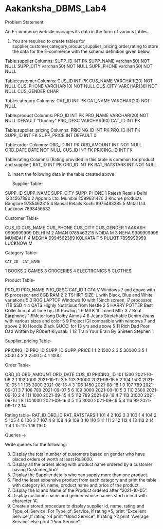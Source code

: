 # Aakanksha_DBMS_Lab4
Problem Statement 

An E-commerce website manages its data in the form of various tables.

1)	You are required to create tables for supplier,customer,category,product,supplier_pricing,order,rating to store the data for the E-commerce with the schema definition given below.

Table:supplier
Columns:
SUPP_ID	INT PK
SUPP_NAME	varchar(50) NOT NULL
SUPP_CITY	varchar(50)
NOT NULL
SUPP_PHONE	varchar(50) NOT NULL

Table:customer
Columns:
CUS_ID	INT PK
CUS_NAME	VARCHAR(20) NOT NULL
CUS_PHONE	VARCHAR(10) NOT NULL
CUS_CITY	VARCHAR(30) NOT NULL
CUS_GENDER	CHAR

Table:category
Columns:
CAT_ID	INT PK
CAT_NAME	VARCHAR(20) NOT NULL

Table:product
Columns:
PRO_ID	INT PK
PRO_NAME	VARCHAR(20) NOT NULL DEFAULT "Dummy"
PRO_DESC	VARCHAR(60)
CAT_ID	INT FK

Table:supplier_pricing
Columns:
PRICING_ID	INT PK
PRO_ID	INT FK
SUPP_ID	INT FK
SUPP_PRICE	INT DEFAULT 0

Table:order
Columns: 
ORD_ID	INT PK
ORD_AMOUNT	INT 
NOT NULL
ORD_DATE	DATE 
NOT NULL
CUS_ID	INT FK
PRICING_ID	INT FK


Table:rating
Columns: (Rating provided in this table is common for product and supplier)
RAT_ID	INT PK
ORD_ID	INT FK
RAT_RATSTARS	INT 
NOT NULL


2)	Insert the following data in the table created above
  	 
	Supplier Table-

SUPP_ID	SUPP_NAME		SUPP_CITY	SUPP_PHONE
1		Rajesh Retails		Delhi		1234567890
2		Appario Ltd.		Mumbai	2589631470
3		Knome products	Banglore	9785462315
4		Bansal Retails		Kochi		8975463285
5		Mittal Ltd.		Lucknow	7898456532


Customer Table-

CUS_ID	CUS_NAME	CUS_PHONE	CUS_CITY	CUS_GENDER
1		AAKASH	9999999999	DELHI			M
2		AMAN		9785463215	NOIDA			M
3		NEHA		9999999999	MUMBAI		F
4		MEGHA	9994562399	KOLKATA		F
5		PULKIT	7895999999	LUCKNOW		M

Category Table-

	CAT_ID	CAT_NAME
1		BOOKS
2		GAMES
3		GROCERIES
4		ELECTRONICS
5		CLOTHES
	
Product Table-

PRO_ID	PRO_NAME		PRO_DESC								CAT_ID
1		GTA V			Windows 7 and above with i5 processor and 8GB RAM		2
2		TSHIRT		SIZE-L with Black, Blue and White variations			5
3		ROG LAPTOP		Windows 10 with 15inch screen, i7 processor, 1TB SSD		4
4		OATS			Highly Nutritious from Nestle						3
5		HARRY POTTER	Best Collection of all time by J.K Rowling				1
6		MILK			1L Toned MIlk								3
7		Boat Earphones	1.5Meter long Dolby Atmos						4
8		Jeans			Stretchable Denim Jeans with various sizes and color		5
9		Project IGI		compatible with windows 7 and above				2
10		Hoodie			Black GUCCI for 13 yrs and above					5
11		Rich Dad Poor Dad	Written by RObert Kiyosaki						1
12		Train Your Brain	By Shireen Stephen							1


Supplier_pricing Table-

PRICING_ID	PRO_ID	SUPP_ID	SUPP_PRICE
1		1			2	1500
2		3			5	30000
3		5			1	3000
4		2			3	2500
5		4			1	1000

Order Table-

ORD_ID	ORD_AMOUNT	ORD_DATE	CUS_ID	PRICING_ID
101			1500		2021-10-06	2		1
102			1000		2021-10-12	3		5
103			30000		2021-09-16	5		2
104			1500		2021-10-05	1		1
105			3000		2021-08-16	4		3
106			1450		2021-08-18	1		9
107			789		2021-09-01	3		7
108			780		2021-09-07	5		6
109			3000		2021-00-10	5		3
110			2500		2021-09-10	2		4
111			1000		2021-09-15	4		5
112			789		2021-09-16	4		7
113			31000		2021-09-16	1		8
114			1000		2021-09-16	3		5
115			3000		2021-09-16	5		3
116			99		2021-09-17	2		14

Rating table-
RAT_ID	ORD_ID	RAT_RATSTARS
1		101		4
2		102		3
3		103		1
4		104		2
5		105		4
6		106		3
7		107		4
8		108		4
9		109		3
10		110		5
11		111		3
12		112		4
13		113		2
14		114		1
15		115		1
16		116		0


Queries →

Write queries for the following:

3)	Display the total number of customers based on gender who have placed orders of worth at least Rs.3000.
4)	Display all the orders along with product name ordered by a customer having Customer_Id=2
5)	Display the Supplier details who can supply more than one product.
6)	Find the least expensive product from each category and print the table with category id, name, product name and price of the product
7)	Display the Id and Name of the Product ordered after “2021-10-05”.
8)	Display customer name and gender whose names start or end with character 'A'.
9)	Create a stored procedure to display supplier id, name, rating and Type_of_Service. For Type_of_Service, If rating =5, print “Excellent Service”,If rating >4 print “Good Service”, If rating >2 print “Average Service” else print “Poor Service”.
 

